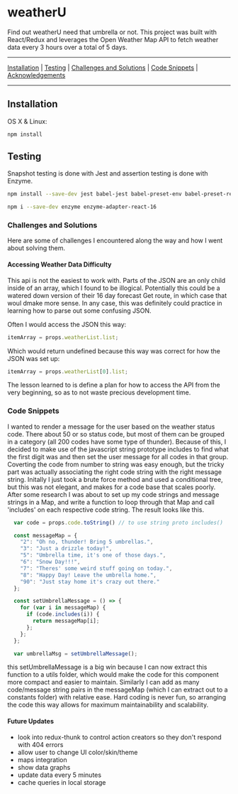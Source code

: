 # weatherU

Find out weatherU need that umbrella or not.  This project was built with React/Redux and leverages the Open Weather Map API to fetch weather data every 3 hours over a total of 5 days.

***

[Installation](https://github.com/chris-malloy/video-player#installation) | [Testing](https://github.com/chris-malloy/video-player#testing) | [Challenges and Solutions](https://github.com/chris-malloy/video-player#challenges-and-solutions) | [Code Snippets](https://github.com/chris-malloy/video-player#code-snippets) | [Acknowledgements](https://github.com/chris-malloy/video-player#acknowledgements)

***

## Installation

OS X & Linux:

```sh
npm install
```

## Testing

Snapshot testing is done with Jest and assertion testing is done with Enzyme.

```sh
npm install --save-dev jest babel-jest babel-preset-env babel-preset-react react-test-renderer
```

```sh
npm i --save-dev enzyme enzyme-adapter-react-16
```

### Challenges and Solutions

Here are some of challenges I encountered along the way and how I went about solving them.

#### Accessing Weather Data Difficulty

This api is not the easiest to work with.  Parts of the JSON are an only child inside of an array, which I found to be illogical.  Potentially this could be a watered down version of their 16 day forecast Get route, in which case that woul dmake more sense.  In any case, this was definitely could practice in learning how to parse out some confusing JSON.  

Often I would access the JSON this way:

```javascript
itemArray = props.weatherList.list;
```

Which would return undefined because this way was correct for how the JSON was set up:

```javascript
itemArray = props.weatherList[0].list;
```

The lesson learned to is define a plan for how to access the API from the very beginning, so as to not waste precious development time.

### Code Snippets

I wanted to render a message for the user based on the weather status code.  There about 50 or so status code, but most of them can be grouped in a category (all 200 codes have some type of thunder). Because of this, I decided to make use of the javascript string prototype includes to find what the first digit was and then set the user message for all codes in that group.  Coverting the code from number to string was easy enough, but the tricky part was actually associating the right code string with the right message string.  Initally I just took a brute force method and used a conditional tree, but this was not elegant, and makes for a code base that scales poorly.  After some research I was about to set up my code strings and message strings in a Map, and write a function to loop through that Map and call 'includes' on each respective code string.  The result looks like this.

```javascript
  var code = props.code.toString() // to use string proto includes()

  const messageMap = {
    "2": "Oh no, thunder! Bring 5 umbrellas.",
    "3": "Just a drizzle today!",
    "5": "Umbrella time, it's one of those days.",
    "6": "Snow Day!!!",
    "7": "Theres' some weird stuff going on today.",
    "8": "Happy Day! Leave the umbrella home.",
    "90": "Just stay home it's crazy out there."
  };

  const setUmbrellaMessage = () => {
    for (var i in messageMap) {
      if (code.includes(i)) {
        return messageMap[i];
      };
    };
  };

  var umbrellaMsg = setUmbrellaMessage();
```

this setUmbrellaMessage is a big win because I can now extract this function to a utils folder, which would make the code for this component more compact and easier to maintain.  Similarly I can add as many code/message string pairs in the messageMap (which I can extract out to a constants folder) with relative ease.  Hard coding is never fun, so arranging the code this way allows for maximum maintainability and scalability.

#### Future Updates

* look into redux-thunk to control action creators so they don't respond with 404 errors
* allow user to change UI color/skin/theme
* maps integration
* show data graphs
* update data every 5 minutes
* cache queries in local storage

